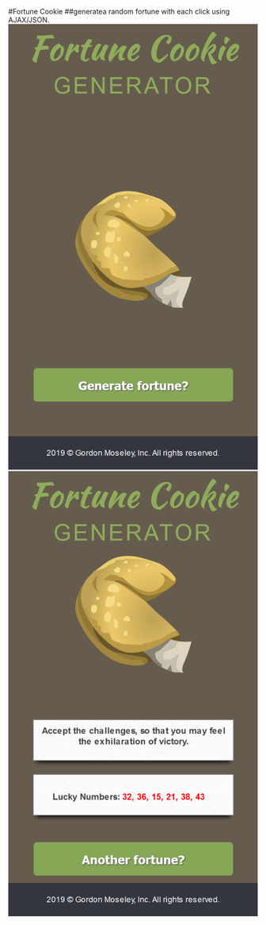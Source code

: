 #Fortune Cookie
##generatea random fortune with each click using AJAX/JSON.
![screenshot](https://github.com/moseleygj/WebPages/blob/master/FortuneCookie/Screenshot1.png)
![screenshot](https://github.com/moseleygj/WebPages/blob/master/FortuneCookie/Screenshot2.png)